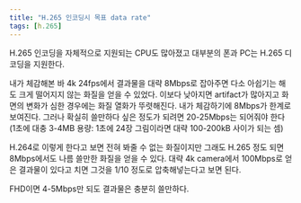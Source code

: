 ```yaml
---
title: "H.265 인코딩시 목표 data rate"
tags: [h.265]
---
```


H.265 인코딩을 자체적으로 지원되는 CPU도 많아졌고 대부분의 폰과 PC는 H.265 디코딩을 지원한다. 

내가 체감해본 바 4k 24fps에서 결과물을 대략 8Mbps로 잡아주면 다소 아쉽기는 해도 크게 떨어지지 않는 화질을 얻을 수 있었다. 이보다 낮아지면 artifact가 많아지고 화면의 변화가 심한 경우에는 화질 열화가 뚜렷해진다. 내가 체감하기에 8Mbps가 한계로 보여진다. 그러나 확실히 쓸만하다 싶은 정도가 되려면 20-25Mbps는 되어줘야 한다 (1초에 대충 3-4MB 용량: 1초에 24장 그림이라면 대략 100-200kB 사이가 되는 셈)

H.264로 이렇게 한다고 보면 전혀 봐줄 수 없는 화질이지만 그래도 H.265 정도 되면 8Mbps에서도 나름 쓸만한 화질을 얻을 수 있다. 대략 4k camera에서 100Mbps로 얻은 결과물이 있다고 치면 그것을 1/10 정도로 압축해넣는다고 보면 된다.

FHD이면 4-5Mbps만 되도 결과물은 충분히 쓸만하다. 